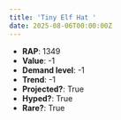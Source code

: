 ```yaml
---
title: 'Tiny Elf Hat '
date: 2025-08-06T00:00:00Z
---
```

- **RAP**: 1349
- **Value**: -1
- **Demand level**: -1
- **Trend**: -1
- **Projected?**: True
- **Hyped?**: True
- **Rare?**: True
